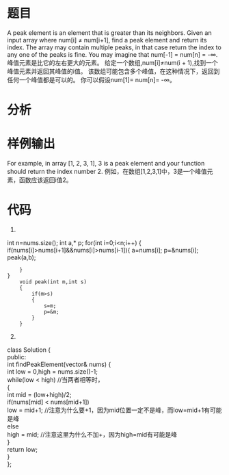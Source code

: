 # 题目
A peak element is an element that is greater than its neighbors.
Given an input array where num[i] ≠ num[i+1], find a peak element and return its index.
The array may contain multiple peaks, in that case return the index to any one of the peaks is fine.
You may imagine that num[-1] = num[n] = -∞.
峰值元素是比它的左右更大的元素。
给定一个数组,num[i]≠num(i + 1),找到一个峰值元素并返回其峰值的i值。
该数组可能包含多个峰值，在这种情况下，返回到任何一个峰值都是可以的。
你可以假设num[1]= num[n]= -∞。
# 分析

# 样例输出
For example, in array [1, 2, 3, 1], 3 is a peak element and your function should return the index number 2.
例如，在数组[1,2,3,1]中，3是一个峰值元素，函数应该返回i值2。
# 代码
1. 
int n=nums.size();
int a,* p;
for(int i=0;i<n;i++)
{
	if(nums[i]>nums[i+1]&&nums[i]>nums[i-1]){
		a=nums[i];
		p=&nums[i];
		peak(a,b);
	
		}
	}
		void peak(int m,int s)
		{
			if(m>s)
			{
				s=m;
				p=&m;
			}
		}
2. 
class Solution {  
public:  
    int findPeakElement(vector<int>& nums) {  
        int low = 0,high = nums.size()-1;    
        while(low < high)  //当两者相等时，  
        {    
            int mid = (low+high)/2;       
            if(nums[mid] < nums[mid+1])    
                low = mid+1;  //注意为什么要+1，因为mid位置一定不是峰，而low=mid+1有可能是峰  
            else   
                high = mid;      //注意这里为什么不加+，因为high=mid有可能是峰  
        }    
        return low;   
    }  
};  
